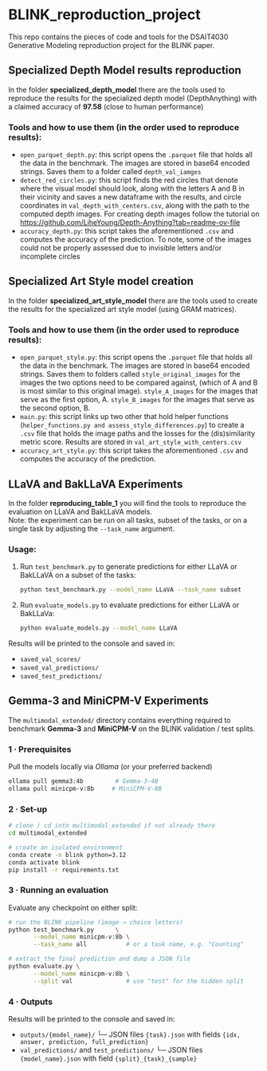 # BLINK_reproduction_project

This repo contains the pieces of code and tools for the DSAIT4030 Generative Modeling reproduction project for the BLINK paper.

## Specialized Depth Model results reproduction

In the folder **specialized_depth_model** there are the tools used to reproduce the results for the specialized depth model (DepthAnything) with a claimed accuracy of **97.58** (close to human performance)

### Tools and how to use them (in the order used to reproduce results):

-   `open_parquet_depth.py`: this script opens the `.parquet` file that holds all the data in the benchmark. The images are stored in base64 encoded strings. Saves them to a folder called `depth_val_iamges`
-   `detect_red_circles.py`: this script finds the red circles that denote where the visual model should look, along with the letters A and B in their vicinity and saves a new dataframe with the results, and circle coordinates in `val_depth_with_centers.csv`, along with the path to the computed depth images. For creating depth images follow the tutorial on https://github.com/LiheYoung/Depth-Anything?tab=readme-ov-file
-   `accuracy_depth.py`: this script takes the aforementioned `.csv` and computes the accuracy of the prediction. To note, some of the images could not be properly assessed due to invisible letters and/or incomplete circles

## Specialized Art Style model creation

In the folder **specialized_art_style_model** there are the tools used to create the results for the specialized art style model (using GRAM matrices).

### Tools and how to use them (in the order used to reproduce results):

-   `open_parquet_style.py`: this script opens the `.parquet` file that holds all the data in the benchmark. The images are stored in base64 encoded strings. Saves them to folders called `style_original_images` for the images the two options need to be compared against, (which of A and B is most similar to this original image). `style_A_images` for the images that serve as the first option, A. `style_B_images` for the images that serve as the second option, B.
-   `main.py`: this script links up two other that hold helper functions (`helper_functions.py and assess_style_differences.py`) to create a `.csv` file that holds the image paths and the losses for the (dis)similarity metric score. Results are stored in `val_art_style_with_centers.csv`
-   `accuracy_art_style.py`: this script takes the aforementioned `.csv` and computes the accuracy of the prediction.

## LLaVA and BakLLaVA Experiments

In the folder **reproducing_table_1** you will find the tools to reproduce the evaluation on LLaVA and BakLLaVA models.  
Note: the experiment can be run on all tasks, subset of the tasks, or on a single task by adjusting the `--task_name` argument.

### Usage:

1. Run `test_benchmark.py` to generate predictions for either LLaVA or BakLLaVA on a subset of the tasks:

    ```bash
    python test_benchmark.py --model_name LLaVA --task_name subset

    ```

2. Run `evaluate_models.py` to evaluate predictions for either LLaVA or BakLLaVa:
    ```bash
    python evaluate_models.py --model_name LLaVA
    ```

Results will be printed to the console and saved in:

-   `saved_val_scores/`
-   `saved_val_predictions/`
-   `saved_test_predictions/`

## Gemma-3 and MiniCPM-V Experiments

The `multimodal_extended/` directory contains everything required to benchmark **Gemma-3** and **MiniCPM-V** on the BLINK validation / test splits.

### 1 · Prerequisites

Pull the models locally via _Ollama_ (or your preferred backend)

```bash
ollama pull gemma3:4b         # Gemma-3-4B
ollama pull minicpm-v:8b     # MiniCPM-V-8B
```

### 2 · Set-up

```bash
# clone / cd into multimodal_extended if not already there
cd multimodal_extended

# create an isolated environment
conda create -n blink python=3.12
conda activate blink
pip install -r requirements.txt
```

### 3 · Running an evaluation

Evaluate any checkpoint on either split:

```bash
# run the BLINK pipeline (image → choice letters)
python test_benchmark.py      \
       --model_name minicpm-v:8b \
       --task_name all           # or a task name, e.g. "Counting"

# extract the final prediction and dump a JSON file
python evaluate.py \
       --model_name minicpm-v:8b \
       --split val               # use "test" for the hidden split
```

### 4 · Outputs

Results will be printed to the console and saved in:

-   `outputs/{model_name}/`
    └─ JSON files `{task}.json` with fields
    `{idx, answer, prediction, full_prediction}`
-   `val_predictions/` and `test_predictions/`
    └─ JSON files `{model_name}.json` with field
    `{split}_{task}_{sample}`
